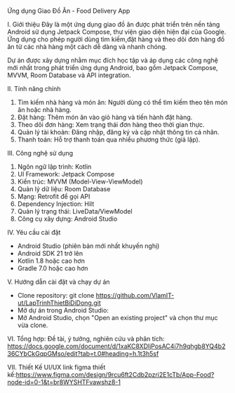 Ứng dụng Giao Đồ Ăn - Food Delivery App

I. Giới thiệu
  Đây là một ứng dụng giao đồ ăn được phát triển trên nền tảng Android sử dụng Jetpack Compose, thư viện giao diện hiện đại của Google. Ứng dụng cho phép người dùng tìm kiếm,đặt hàng và theo dõi đơn hàng đồ ăn từ các nhà hàng một cách dễ dàng và nhanh chóng.
  
  Dự án được xây dựng nhằm mục đích học tập và áp dụng các công nghệ mới nhất trong phát triển ứng dụng Android, bao gồm Jetpack Compose, MVVM, Room Database và API integration.

II. Tính năng chính
  1. Tìm kiếm nhà hàng và món ăn: Người dùng có thể tìm kiếm theo tên món ăn hoặc nhà hàng.
  2. Đặt hàng: Thêm món ăn vào giỏ hàng và tiến hành đặt hàng.
  3. Theo dõi đơn hàng: Xem trạng thái đơn hàng theo thời gian thực.
  4. Quản lý tài khoản: Đăng nhập, đăng ký và cập nhật thông tin cá nhân.
  5. Thanh toán: Hỗ trợ thanh toán qua nhiều phương thức (giả lập).
     
III. Công nghệ sử dụng
  1. Ngôn ngữ lập trình: Kotlin
  2. UI Framework: Jetpack Compose
  3. Kiến trúc: MVVM (Model-View-ViewModel)
  4. Quản lý dữ liệu: Room Database
  5. Mạng: Retrofit để gọi API
  6. Dependency Injection: Hilt
  7. Quản lý trạng thái: LiveData/ViewModel
  8. Công cụ xây dựng: Android Studio
     
IV. Yêu cầu cài đặt
  - Android Studio (phiên bản mới nhất khuyến nghị)
  - Android SDK 21 trở lên
  - Kotlin 1.8 hoặc cao hơn
  - Gradle 7.0 hoặc cao hơn
    
V. Hướng dẫn cài đặt và chạy dự án
  - Clone repository:
    git clone https://github.com/VlamIT-ut/LapTrinhThietBiDiDong.git
  - Mở dự án trong Android Studio:
  - Mở Android Studio, chọn "Open an existing project" và chọn thư mục vừa clone.

VI. Tổng hợp: Đề tài, ý tưởng, nghiên cứu và phân tích: 
    https://docs.google.com/document/d/1xaKC8XDljPosAC4i7h9qhgb8YQ4b236CYbCkGqpGMso/edit?tab=t.0#heading=h.1t3h5sf

VII. Thiết Kế UI/UX
    link figma thiết kế:https://www.figma.com/design/9rcu6ft2Cdb2pzri2E1cTb/App-Food?node-id=0-1&t=br8WYSHTFvawshz8-1

